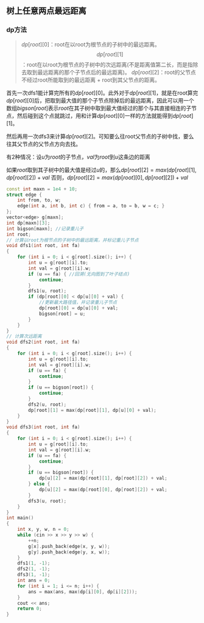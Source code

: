 ## 树上任意两点最远距离

### dp方法

> $dp[root][0]$：root在以root为根节点的子树中的最远距离。
> $$dp[root][1]$$：root在以root为根节点的子树中的次远距离(不是距离值第二长，而是指除去取到最远距离的那个子节点后的最远距离)。
> $dp[root][2]$：root的父节点不经过root所能取到的最远距离 + root到其父节点的距离。

首先一次dfs1能计算完所有的$dp[root][0]$。此外对于$dp[root][1]$，就是在root算完$dp[root][0]$后，把取到最大值的那个子节点除掉后的最远距离，因此可以用一个数组$bigson[root]$表示$root$在其子树中取到最大值经过的那个与其直接相连的子节点，然后碰到这个点就跳过，用和计算$dp[root][0]$一样的方法就能得到$dp[root][1]$。

然后再用一次dfs3来计算$dp[root][2]$。可知要么往root父节点的子树中找，要么往其父节点的父节点方向去找。

有2种情况：设$u$为$root$的子节点，$val$为$root$到$u$这条边的距离

如果$root$取到其子树中的最大值是经过$u$的，那么$dp[root][2]=max(dp[root][1],dp[root][2])+val$
否则，$dp[root][2]=max(dp[root][0],dp[root][2])+val$

```c++
const int maxn = 1e4 + 10;
struct edge {
    int from, to, w;
    edge(int a, int b, int c) { from = a, to = b, w = c; }
};
vector<edge> g[maxn];
int dp[maxn][3];
int bigson[maxn]; //记录重儿子
int root;
// 计算以root为根节点的子树中的最远距离，并标记重儿子节点
void dfs1(int root, int fa)
{
    for (int i = 0; i < g[root].size(); i++) {
        int u = g[root][i].to;
        int val = g[root][i].w;
        if (u == fa) { //回溯(无向图到了叶子结点)
            continue;
        }
        dfs1(u, root);
        if (dp[root][0] < dp[u][0] + val) {
            //更新最大路径值，并记录重儿子节点
            dp[root][0] = dp[u][0] + val;
            bigson[root] = u;
        }
    }
}
// 计算次远距离
void dfs2(int root, int fa)
{
    for (int i = 0; i < g[root].size(); i++) {
        int u = g[root][i].to;
        int val = g[root][i].w;
        if (u == fa) {
            continue;
        }
        if (u == bigson[root]) {
            continue;
        }
        dfs2(u, root);
        dp[root][1] = max(dp[root][1], dp[u][0] + val);
    }
}
void dfs3(int root, int fa)
{
    for (int i = 0; i < g[root].size(); i++) {
        int u = g[root][i].to;
        int val = g[root][i].w;
        if (u == fa) {
            continue;
        }
        if (u == bigson[root]) {
            dp[u][2] = max(dp[root][1], dp[root][2]) + val;
        } else {
            dp[u][2] = max(dp[root][0], dp[root][2]) + val;
        }
        dfs3(u, root);
    }
}
int main()
{
    int x, y, w, n = 0;
    while (cin >> x >> y >> w) {
        ++n;
        g[x].push_back(edge(x, y, w));
        g[y].push_back(edge(y, x, w));
    }
    dfs1(1, -1);
    dfs2(1, -1);
    dfs3(1, -1);
    int ans = 0;
    for (int i = 1; i <= n; i++) {
        ans = max(ans, max(dp[i][0], dp[i][2]));
    }
    cout << ans;
    return 0;
}
```

